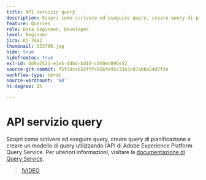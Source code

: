 ```yaml
---
title: API servizio query
description: Scopri come scrivere ed eseguire query, creare query di pianificazione e creare un modello di query utilizzando l’API di Adobe Experience Platform Query Service.
feature: Queries
role: Data Engineer, Developer
level: Beginner
jira: KT-7682
thumbnail: 333700.jpg
hide: true
hidefromtoc: true
exl-id: dd9a2521-e1e5-44b4-bd10-c460ed895e52
source-git-commit: f5f3dcc655fffc056fe95c33a3cd7abba24d7f3a
workflow-type: tm+mt
source-wordcount: '60'
ht-degree: 1%

---
```


# API servizio query

Scopri come scrivere ed eseguire query, creare query di pianificazione e creare un modello di query utilizzando l’API di Adobe Experience Platform Query Service. Per ulteriori informazioni, visitare la [documentazione di Query Service](https://experienceleague.adobe.com/docs/experience-platform/query/home.html?lang=it).

>[!VIDEO](https://video.tv.adobe.com/v/333700?learn=on&enablevpops)
